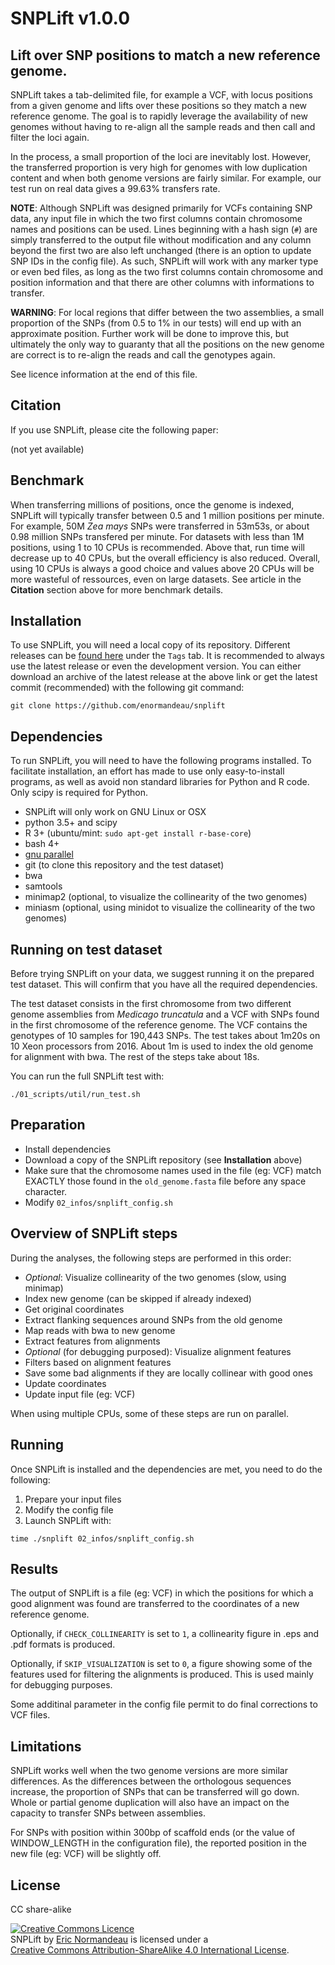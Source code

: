 # SNPLift v1.0.0

## Lift over SNP positions to match a new reference genome.

SNPLift takes a tab-delimited file, for example a VCF, with locus positions
from a given genome and lifts over these positions so they match a new
reference genome. The goal is to rapidly leverage the availability of new
genomes without having to re-align all the sample reads and then call and
filter the loci again.

In the process, a small proportion of the loci are inevitably lost. However,
the transferred proportion is very high for genomes with low duplication
content and when both genome versions are fairly similar. For example, our test
run on real data gives a 99.63% transfers rate.

**NOTE**: Although SNPLift was designed primarily for VCFs containing SNP data,
any input file in which the two first columns contain chromosome names and
positions can be used. Lines beginning with a hash sign (`#`) are simply
transferred to the output file without modification and any column beyond the
first two are also left unchanged (there is an option to update SNP IDs in the
config file). As such, SNPLift will work with any marker type or even bed
files, as long as the two first columns contain chromosome and position
information and that there are other columns with informations to transfer.

**WARNING**: For local regions that differ between the two assemblies, a small
proportion of the SNPs (from 0.5 to 1% in our tests) will end up with an
approximate position. Further work will be done to improve this, but ultimately
the only way to guaranty that all the positions on the new genome are correct
is to re-align the reads and call the genotypes again.

See licence information at the end of this file.

## Citation

If you use SNPLift, please cite the following paper:

(not yet available)

## Benchmark

When transferring millions of positions, once the genome is indexed, SNPLift
will typically transfer between 0.5 and 1 million positions per minute. For
example, 50M *Zea mays* SNPs were transferred in 53m53s, or about 0.98 million
SNPs transfered per minute. For datasets with less than 1M positions, using 1
to 10 CPUs is recommended. Above that, run time will decrease up to 40 CPUs,
but the overall efficiency is also reduced. Overall, using 10 CPUs is always a
good choice and values above 20 CPUs will be more wasteful of ressources, even
on large datasets. See article in the **Citation** section above for more
benchmark details.

## Installation

To use SNPLift, you will need a local copy of its repository. Different
releases can be [found here](https://github.com/enormandeau/SNPLift/tags)
under the `Tags` tab. It is recommended to always use the latest release or
even the development version. You can either download an archive of the latest
release at the above link or get the latest commit (recommended) with the
following git command:

```
git clone https://github.com/enormandeau/snplift
```

## Dependencies

To run SNPLift, you will need to have the following programs installed. To
facilitate installation, an effort has made to use only easy-to-install
programs, as well as avoid non standard libraries for Python and R code.
Only scipy is required for Python.

- SNPLift will only work on GNU Linux or OSX
- python 3.5+ and scipy
- R 3+ (ubuntu/mint: `sudo apt-get install r-base-core`)
- bash 4+
- [gnu parallel](https://www.gnu.org/software/parallel/)
- git (to clone this repository and the test dataset)
- bwa
- samtools
- minimap2 (optional, to visualize the collinearity of the two genomes)
- miniasm (optional, using minidot to visualize the collinearity of the two genomes)

## Running on test dataset

Before trying SNPLift on your data, we suggest running it on the prepared test
dataset. This will confirm that you have all the required dependencies.

The test dataset consists in the first chromosome from two different genome
assemblies from *Medicago truncatula* and a VCF with SNPs found in the first
chromosome of the reference genome. The VCF contains the genotypes of 10
samples for 190,443 SNPs. The test takes about 1m20s on 10 Xeon processors from
2016. About 1m is used to index the old genome for alignment with bwa. The rest
of the steps take about 18s.

You can run the full SNPLift test with:

```
./01_scripts/util/run_test.sh
```

## Preparation

- Install dependencies
- Download a copy of the SNPLift repository (see **Installation** above)
- Make sure that the chromosome names used in the file (eg: VCF) match EXACTLY
  those found in the `old_genome.fasta` file before any space character.
- Modify `02_infos/snplift_config.sh`

## Overview of SNPLift steps

During the analyses, the following steps are performed in this order:

- *Optional*: Visualize collinearity of the two genomes (slow, using minimap)
- Index new genome (can be skipped if already indexed)
- Get original coordinates
- Extract flanking sequences around SNPs from the old genome
- Map reads with bwa to new genome
- Extract features from alignments
- *Optional* (for debugging purposed): Visualize alignment features
- Filters based on alignment features
- Save some bad alignments if they are locally collinear with good ones
- Update coordinates
- Update input file (eg: VCF)

When using multiple CPUs, some of these steps are run on parallel.

## Running

Once SNPLift is installed and the dependencies are met, you need to do the
following:

1. Prepare your input files
1. Modify the config file
1. Launch SNPLift with:

```
time ./snplift 02_infos/snplift_config.sh
```

## Results

The output of SNPLift is a file (eg: VCF) in which the positions for which a
good alignment was found are transferred to the coordinates of a new reference
genome.

Optionally, if `CHECK_COLLINEARITY` is set to `1`, a collinearity figure in
.eps and .pdf formats is produced.

Optionally, if `SKIP_VISUALIZATION` is set to `0`, a figure showing some of the
features used for filtering the alignments is produced. This is used mainly for
debugging purposes.

Some additinal parameter in the config file permit to do final corrections to
VCF files.

## Limitations

SNPLift works well when the two genome versions are more similar differences.
As the differences between the orthologous sequences increase, the proportion
of SNPs that can be transferred will go down. Whole or partial genome
duplication will also have an impact on the capacity to transfer SNPs between
assemblies.

For SNPs with position within 300bp of scaffold ends (or the value of
WINDOW_LENGTH in the configuration file), the reported position in the new file
(eg: VCF) will be slightly off.

## License

CC share-alike

<a rel="license" href="http://creativecommons.org/licenses/by-sa/4.0/"><img alt="Creative Commons Licence" style="border-width:0" src="https://i.creativecommons.org/l/by-sa/4.0/88x31.png" /></a><br /><span xmlns:dct="http://purl.org/dc/terms/" property="dct:title">SNPLift</span> by <span xmlns:cc="http://creativecommons.org/ns#" property="cc:attributionName">[Eric Normandeau](https://github.com/enormandeau)</span> is licensed under a  
<a rel="license" href="http://creativecommons.org/licenses/by-sa/4.0/">Creative Commons Attribution-ShareAlike 4.0 International License</a>.
